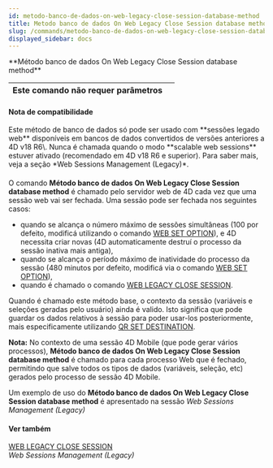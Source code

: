 ```yaml
---
id: metodo-banco-de-dados-on-web-legacy-close-session-database-method
title: Metodo banco de dados On Web Legacy Close Session database method
slug: /commands/metodo-banco-de-dados-on-web-legacy-close-session-database-method
displayed_sidebar: docs
---
```


<!--REF #_command_.Metodo banco de dados On Web Legacy Close Session database method.Syntax-->**Método banco de dados On Web Legacy Close Session database method**<!-- END REF-->
<!--REF #_command_.Metodo banco de dados On Web Legacy Close Session database method.Params-->
| Este comando não requer parâmetros |  |
| --- | --- |

<!-- END REF-->

#### Nota de compatibilidade 

<!--REF #_command_.Metodo banco de dados On Web Legacy Close Session database method.Summary-->Este método de banco de dados só pode ser usado com **sessões legado web** disponíveis em bancos de dados convertidos de versões anteriores a 4D v18 R6\.<!-- END REF--> Nunca é chamada quando o modo **scalable web sessions** estuver ativado (recomendado em 4D v18 R6 e superior). Para saber mais, veja a seção *Web Sessions Management (Legacy)*.

#### 

O comando **Método banco de dados On Web Legacy Close Session database method** é chamado pelo servidor web de 4D cada vez que uma sessão web vai ser fechada. Uma sessão pode ser fechada nos seguintes casos:

* quando se alcança o número máximo de sessões simultâneas (100 por defeito, modificá utilizando o comando [WEB SET OPTION](web-set-option.md)), e 4D necessita criar novas (4D automaticamente destruí o processo da sessão inativa mais antiga),
* quando se alcança o período máximo de inatividade do processo da sessão (480 minutos por defeito, modificá via o comando [WEB SET OPTION](web-set-option.md)),
* quando é chamado o comando [WEB LEGACY CLOSE SESSION](web-legacy-close-session.md).

Quando é chamado este método base, o contexto da sessão (variáveis e seleções geradas pelo usuário) ainda é valido. Isto significa que pode guardar os dados relativos à sessão para poder usar-los posteriormente, mais especificamente utilizando [QR SET DESTINATION](qr-set-destination.md).

**Nota:** No contexto de uma sessão 4D Mobile (que pode gerar vários processos), **Método banco de dados On Web Legacy Close Session database method** é chamado para cada processo Web que é fechado, permitindo que salve todos os tipos de dados (variáveis, seleção, etc) gerados pelo processo de sessão 4D Mobile. 

Um exemplo de uso do **Método banco de dados On Web Legacy Close Session database method** é apresentado na sessão *Web Sessions Management (Legacy)* 

#### Ver também 

[WEB LEGACY CLOSE SESSION](web-legacy-close-session.md)  
*Web Sessions Management (Legacy)*  